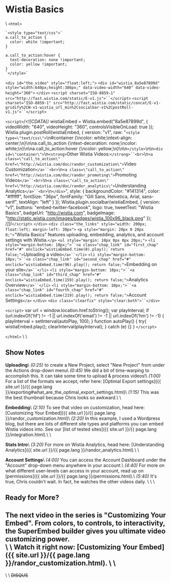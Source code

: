 # Wistia Basics

\\
`<html>`



    `<style type="text/css">`
    a.call_to_action {
      color: white !important;
    }

    a.call_to_action:hover {
      text-decoration: none !important;
      color: yellow !important;
    }
    `</style>`
`<div id="the_video" style="float:left;">`
`<div id="wistia_8a5e87899d" style="width:640px;height:386px;" data-video-width="640" data-video-height="360">`&nbsp;`</div>`
`<script charset="ISO-8859-1" src="http://fast.wistia.com/static/E-v1.js">``</script>`
`<script charset="ISO-8859-1" src="http://fast.wistia.com/static/concat/E-v1-gridify%2CW-v1-wistia_url_min%2Csocialbar-v1%2CpostRoll-v1.js">``</script>`

`<script>`/*<![CDATA[*/
wistiaEmbed = Wistia.embed("8a5e87899d", {
    videoWidth: "640",
    videoHeight: "360",
    controlsVisibleOnLoad: true
});
Wistia.plugin.postRoll(wistiaEmbed, {
    version: "v1",
    raw: "`<style type=\"text/css\">`\n#container {\ncolor: white;\ntext-align: center;\n}\n\na.call_to_action {\ntext-decoration: none;\ncolor: white;\n}\n\na.call_to_action:hover {\ncolor: yellow;\n}\n\n`</style>`\n\n`<div id=\"container\">`\n`<strong>`Other Wistia Videos:`</strong>``<br>`\n`<a class=\"call_to_action\" href=\"http://wistia.com/doc/randor_customization\">`Video Customization`</a>``<br>`\n`<a class=\"call_to_action\" href=\"http://wistia.com/doc/randor_promoting\">`Promoting Videos`</a>``<br>`\n`<a class=\"call_to_action\" href=\"http://wistia.com/doc/randor_analytics\">`Understanding Analytics`</a>``<br>`\n`</div>`",
    style: {
    backgroundColor: "#141314",
    color: "#ffffff",
    fontSize: "36px",
    fontFamily: "Gill Sans, Helvetica, Arial, sans-serif",
    textAlign: "left"
    }
});
Wistia.plugin.socialbar(wistiaEmbed, {
    version: "v1",
    buttons: "embed-twitter-facebook",
    logo: true,
    tweetText: "Wistia Basics",
    badgeUrl: "http://wistia.com",
    badgeImage: "http://static.wistia.com/images/badges/wistia_100x96_black.png"
});
/*]]*/`</script>`
`</div>`
`<div class="the_links" style="width: 200px; float:left; margin-left: 30px">`
`<p style="margin: 20px 0 20px 0;">`"Wistia Basics" features uploading, embedding, analytics, and account settings with Wistia.`</p>`
`<ul style="margin: 10px 0px 0px 20px;">`
`<li style="margin-bottom: 10px;">``<a class="chap_link" id="first_chap" href="#" onclick="wistiaEmbed.time(0).play(); return false;">`Uploading a video`</a>``</li>`
`<li style="margin-bottom: 10px;">``<a class="chap_link" id="second_chap" href="#" onclick="wistiaEmbed.time(96).play(); return false;">`Embedding on your site`</a>``</li>`
`<li style="margin-bottom: 10px;">``<a class="chap_link" id="third_chap" href="#" onclick="wistiaEmbed.time(159).play(); return false;">`Analytics Overview`</a>``</li>`
`<li style="margin-bottom: 10px;">``<a class="chap_link" id="fourth_chap" href="#" onclick="wistiaEmbed.time(219).play(); return false;">`Account Settings`</a>`
`</div>`
`<div class="clearfix" style="clear:both">``</div>`

`<script>`
var url = window.location.href.toString();
var playInterval;
if (url.indexOf('hf') != -1 || url.indexOf('email') != -1 || url.indexOf('hm') != -1)
{
    playInterval = setInterval(autoPlay, 100);
}
function autoPlay()
{
    try{
    wistiaEmbed.play();
    clearInterval(playInterval);
    } catch (e) {}
}
`</script>`

`</html>`
\\
\\
## Show Notes

**Uploading**\\
*(0:25)* to create a New Project, select "New Project" from under the Actions drop-down menu\\
*(0:45)* We did a bit of time-warping to accomplish this.  It can take some time to upload & process videos!\\
*(1:00)* For a list of the formats we accept, refer here: [Optimal Export settings]({{ site.url }}/{{ page.lang }}/exporting#what_are_the_optimal_export_settings.html)\\
*(1:15)* This was the best thumbnail because Chris looks so awkward.\\
\\

**Embedding**\\
*(2:10)* To see that video on customization, head here: [Customizing Your Embed]({{ site.url }}/{{ page.lang }}/randor_customization.html)\\
*(2:20)* In this example, I used a Wordpress blog, but there are lots of different site types and platforms you can embed Wistia videos into.  See our [list of tested sites]({{ site.url }}/{{ page.lang }}/integration.html).\\
\\

**Stats Intro**\\
*(3:20)* For more on Wistia Analytics, head here: [Understanding Analytics]({{ site.url }}/{{ page.lang }}/randor_analytics.html).\\
\\

**Account Settings**\\
*(4:00)* You can access the Account Dashboard under the "Account" drop-down menu anywhere in your account.\\
*(4:40)* For more on what different user-levels can access in your account, read up on [permissions]({{ site.url }}/{{ page.lang }}/permissions.html).\\
*(5:40)* It's true, Chris couldn't wait.  In fact, he watches the other videos daily.
\\
\\
\\
## Ready for More?

The next video in the series is **"Customizing Your Embed"**.  From colors, to controls, to interactivity, the SuperEmbed builder gives you ultimate video customizing power.  
\\
\\
Watch it right now: [Customizing Your Embed]({{ site.url }}/{{ page.lang }}/randor_customization.html).
\\
\\
----
\\
\\
~~DISQUS~~
